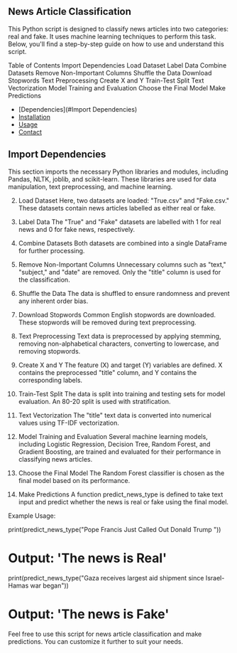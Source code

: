 ## News Article Classification
This Python script is designed to classify news articles into two categories: real and fake. It uses machine learning techniques to perform this task. Below, you'll find a step-by-step guide on how to use and understand this script.

Table of Contents
Import Dependencies
Load Dataset
Label Data
Combine Datasets
Remove Non-Important Columns
Shuffle the Data
Download Stopwords
Text Preprocessing
Create X and Y
Train-Test Split
Text Vectorization
Model Training and Evaluation
Choose the Final Model
Make Predictions


- [Dependencies](#Import Dependencies)
- [Installation](#installation)
- [Usage](#usage)
- [Contact](#contact)

  
## Import Dependencies

This section imports the necessary Python libraries and modules, including Pandas, NLTK, joblib, and scikit-learn. These libraries are used for data manipulation, text preprocessing, and machine learning.

2. Load Dataset<a name="load-dataset"></a>
Here, two datasets are loaded: "True.csv" and "Fake.csv." These datasets contain news articles labelled as either real or fake.

3. Label Data<a name="label-data"></a>
The "True" and "Fake" datasets are labelled with 1 for real news and 0 for fake news, respectively.

4. Combine Datasets<a name="combine-datasets"></a>
Both datasets are combined into a single DataFrame for further processing.

5. Remove Non-Important Columns<a name="remove-non-important-columns"></a>
Unnecessary columns such as "text," "subject," and "date" are removed. Only the "title" column is used for the classification.

6. Shuffle the Data<a name="shuffle-the-data"></a>
The data is shuffled to ensure randomness and prevent any inherent order bias.

7. Download Stopwords<a name="download-stopwords"></a>
Common English stopwords are downloaded. These stopwords will be removed during text preprocessing.

8. Text Preprocessing<a name="text-preprocessing"></a>
Text data is preprocessed by applying stemming, removing non-alphabetical characters, converting to lowercase, and removing stopwords.

9. Create X and Y<a name="create-x-and-y"></a>
The feature (X) and target (Y) variables are defined. X contains the preprocessed "title" column, and Y contains the corresponding labels.

10. Train-Test Split<a name="train-test-split"></a>
The data is split into training and testing sets for model evaluation. An 80-20 split is used with stratification.

11. Text Vectorization<a name="text-vectorization"></a>
The "title" text data is converted into numerical values using TF-IDF vectorization.

12. Model Training and Evaluation<a name="model-training-and-evaluation"></a>
Several machine learning models, including Logistic Regression, Decision Tree, Random Forest, and Gradient Boosting, are trained and evaluated for their performance in classifying news articles.

13. Choose the Final Model<a name="choose-the-final-model"></a>
The Random Forest classifier is chosen as the final model based on its performance.

14. Make Predictions<a name="make-predictions"></a>
A function predict_news_type is defined to take text input and predict whether the news is real or fake using the final model.

Example Usage:

print(predict_news_type("Pope Francis Just Called Out Donald Trump "))
# Output: 'The news is Real'

print(predict_news_type("Gaza receives largest aid shipment since Israel-Hamas war began"))
# Output: 'The news is Fake'
Feel free to use this script for news article classification and make predictions. You can customize it further to suit your needs.
